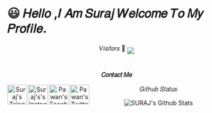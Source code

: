  # 😃 𝐻𝑒𝑙𝑙𝑜 ,𝐼 𝐴𝑚 𝑆𝑢𝑟𝑎𝑗 𝑊𝑒𝑙𝑐𝑜𝑚𝑒 𝑇𝑜 𝑀𝑦 𝑃𝑟𝑜𝑓𝑖𝑙𝑒.
<div align="center">

              
𝑉𝑖𝑠𝑖𝑡𝑜𝑟𝑠
 🥰    <img align="middle" src="https://profile-counter.glitch.me/TG-SURAJ/count.svg" />
</p>


 # <p align="center">
<b>𝐶𝑜𝑛𝑡𝑎𝑐𝑡 𝑀𝑒</b>
</p>

<p align="center">
  <a href="https://t.me/KingOf_univers">
   <img align="left" alt="Suraj's Telegram" width=45px" src="https://cdn.jsdelivr.net/npm/simple-icons@v4/icons/telegram.svg" />
 </a> 
  <a href="https://instagram.com/__noughty_legend__/">
   <img align="left" alt="Suraj's's Instagram" width="45px" src="https://cdn.jsdelivr.net/npm/simple-icons@v4/icons/instagram.svg" />
 </a>
  <a href="https://www.facebook.com/profile.php?id=100028592142770">
   <img align="left" alt="Pawan's Facebook" width="45px" src="https://cdn.jsdelivr.net/npm/simple-icons@v4/icons/facebook.svg" />
 </a>
  <a href="https://twitter.com/TGSURAJ1">
  <img align="left" alt="Pawan's Twitter" width="45px" src="https://cdn.jsdelivr.net/npm/simple-icons@v4/icons/twitter.svg" />
 </a>
</p>

<p align="center">
𝐺𝑖𝑡ℎ𝑢𝑏 𝑆𝑡𝑎𝑡𝑢𝑠
</p>

<img align="center" src="https://github-readme-stats.vercel.app/api?username=TG-SURAJ&include_all_commits=true&count_private=true&show_icons=true&line_height=20&title_color=7A7ADB&icon_color=2234AE&text_color=D3D3D3&bg_color=0,000000,130F40" alt="SURAJ's Github Stats">
</br>    
</div>
